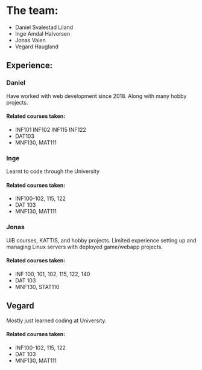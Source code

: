 # The team:
- Daniel Svalestad Liland
- Inge Amdal Halvorsen
- Jonas Valen
- Vegard Haugland

## Experience:

### Daniel
Have worked with web development since 2018. Along with many hobby projects.

#### Related courses taken:
- INF101 INF102 INF115 INF122
- DAT103
- MNF130, MAT111

### Inge
Learnt to code through the University

#### Related courses taken:
- INF100-102, 115, 122
- DAT 103
- MNF130, MAT111

### Jonas
UiB courses, KATTIS, and hobby projects.
Limited experience setting up and managing Linux servers with deployed game/webapp projects.

#### Related courses taken:
- INF 100, 101, 102, 115, 122, 140
- DAT 103
- MNF130, STAT110

## Vegard
Mostly just learned coding at University.

#### Related courses taken:
- INF100-102, 115, 122
- DAT 103
- MNF130, MAT111